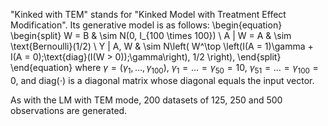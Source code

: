 "Kinked with TEM" stands for "Kinked Model with Treatment Effect Modification".
Its generative model is as follows:
\begin{equation}
  \begin{split}
    W = B & \sim N(0, I_{100 \times 100}) \\
    A | W = A & \sim \text{Bernoulli}(1/2) \\
    Y | A, W & \sim N\left(
        W^\top \left(I(A = 1)\gamma + I(A = 0)\;\text{diag}(I(W >
              0))\;\gamma\right), 1/2
        \right),
  \end{split}
\end{equation}
where $\gamma = (\gamma_1, \ldots, \gamma_{100})$, $\gamma_{1} = \ldots
= \gamma_{50} = 10$, $\gamma_{51} = \ldots = \gamma_{100} = 0$, and
$\text{diag}(\cdot)$ is a diagonal matrix whose diagonal equals the
input vector.

As with the LM with TEM mode, 200 datasets of 125, 250 and 500
observations are generated.
